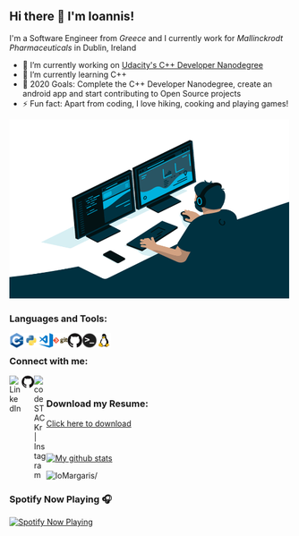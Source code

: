 ## Hi there 👋 I'm Ioannis!

I'm a Software Engineer from *Greece* and I currently work for *Mallinckrodt Pharmaceuticals* in Dublin, Ireland

- 🔭 I’m currently working on [Udacity's C++ Developer Nanodegree](https://www.udacity.com/course/c-plus-plus-nanodegree--nd213)
- 🌱 I’m currently learning C++
- 🥅 2020 Goals: Complete the C++ Developer Nanodegree, create an android app and start contributing to Open Source projects
- ⚡ Fun fact: Apart from coding, I love hiking, cooking and playing games!

<img alt="GIF" src="https://github.com/IoMargaris/IoMargaris/blob/master/code.gif?raw=true" width="500" height="320" />

### Languages and Tools:

[<img align="left" alt="C++" width="26px" src="https://raw.githubusercontent.com/github/explore/80688e429a7d4ef2fca1e82350fe8e3517d3494d/topics/cpp/cpp.png" />]()
[<img align="left" alt="Python" width="26px" src="https://raw.githubusercontent.com/github/explore/80688e429a7d4ef2fca1e82350fe8e3517d3494d/topics/python/python.png" />]()
[<img align="left" alt="Visual Studio Code" width="26px" src="https://raw.githubusercontent.com/github/explore/80688e429a7d4ef2fca1e82350fe8e3517d3494d/topics/visual-studio-code/visual-studio-code.png" />]()
[<img align="left" alt="Git" width="26px" src="https://raw.githubusercontent.com/github/explore/80688e429a7d4ef2fca1e82350fe8e3517d3494d/topics/git/git.png" />]()
[<img align="left" alt="GitHub" width="26px" src="https://raw.githubusercontent.com/github/explore/78df643247d429f6cc873026c0622819ad797942/topics/github/github.png" />]()
[<img align="left" alt="Terminal" width="26px" src="https://raw.githubusercontent.com/github/explore/80688e429a7d4ef2fca1e82350fe8e3517d3494d/topics/terminal/terminal.png" />]()
[<img align="left" alt="Linux" width="26px" src="https://raw.githubusercontent.com/github/explore/80688e429a7d4ef2fca1e82350fe8e3517d3494d/topics/linux/linux.png" />]()

<br />

### Connect with me:
[<img align="left" alt="LinkedIn" width="22px" 
src="https://cdn.jsdelivr.net/npm/simple-icons@v3/icons/linkedin.svg" />](https://www.linkedin.com/in/ioannis-margaris/)

[<img align="left" alt="GitHub" width="22px" src="https://raw.githubusercontent.com/github/explore/78df643247d429f6cc873026c0622819ad797942/topics/github/github.png" />](https://github.com/IoMargaris)

[<img align="left" alt="codeSTACKr | Instagram" width="22px" src="https://cdn.jsdelivr.net/npm/simple-icons@v3/icons/instagram.svg" />](https://www.instagram.com/ioannis_margaris/)

<br />

### Download my Resume:
[Click here to download](https://drive.google.com/file/d/1G9LyDVK-QNI79DU1q8rFbFLT73QUpBy1/view?usp=sharing)

<br />

[![My github stats](https://github-readme-stats.vercel.app/api?username=iomargaris)](https://github.com/iomargaris/github-readme-stats)

<p align="left"> <img src=https://komarev.com/ghpvc/?username=IoMargaris alt=IoMargaris/> </p>

### Spotify Now Playing 🎧

[<img src="https://spotify-now-playing-git-master.iomargaris.vercel.app/api/spotify-playing" alt="Spotify Now Playing" width="350" />](https://open.spotify.com/user/<iomargaris>)
